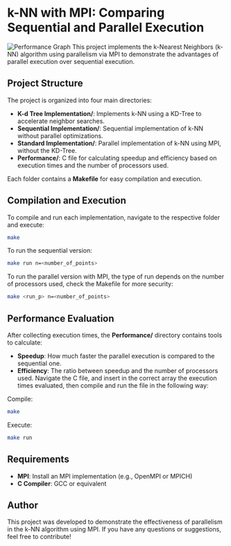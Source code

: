 # k-NN with MPI: Comparing Sequential and Parallel Execution
![Performance Graph]([https://example.com/performance_graph.png](https://images.app.goo.gl/Daix9RqtzFxEyMdf7))
This project implements the k-Nearest Neighbors (k-NN) algorithm using parallelism via MPI to demonstrate the advantages of parallel execution over sequential execution.

## Project Structure

The project is organized into four main directories:

- **K-d Tree Implementation/**: Implements k-NN using a KD-Tree to accelerate neighbor searches.
- **Sequential Implementation/**: Sequential implementation of k-NN without parallel optimizations.
- **Standard Implementation/**: Parallel implementation of k-NN using MPI, without the KD-Tree.
- **Performance/**: C file for calculating speedup and efficiency based on execution times and the number of processors used.

Each folder contains a **Makefile** for easy compilation and execution.

## Compilation and Execution

To compile and run each implementation, navigate to the respective folder and execute:

```bash
make
```

To run the sequential version:
```bash
make run n=<number_of_points>
```

To run the parallel version with MPI, the type of run depends on the number of processors used, check the Makefile for more security:
```bash
make <run_p> n=<number_of_points>
```

## Performance Evaluation

After collecting execution times, the **Performance/** directory contains tools to calculate:
- **Speedup**: How much faster the parallel execution is compared to the sequential one.
- **Efficiency**: The ratio between speedup and the number of processors used.
Navigate the C file, and insert in the correct array the execution times evaluated, then compile and run the file in the following way:

Compile:
```bash
make
```

Execute:
```bash
make run
```

## Requirements

- **MPI**: Install an MPI implementation (e.g., OpenMPI or MPICH)
- **C Compiler**: GCC or equivalent

## Author
This project was developed to demonstrate the effectiveness of parallelism in the k-NN algorithm using MPI. If you have any questions or suggestions, feel free to contribute!

